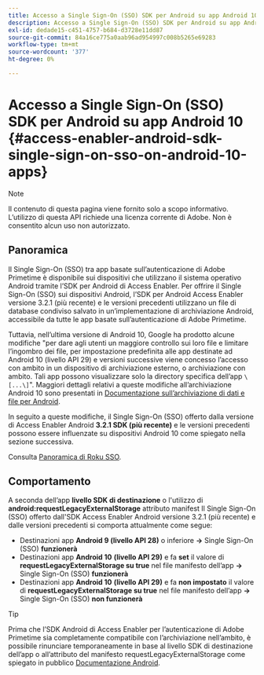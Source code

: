 ```yaml
---
title: Accesso a Single Sign-On (SSO) SDK per Android su app Android 10
description: Accesso a Single Sign-On (SSO) SDK per Android su app Android 10
exl-id: dedade15-c451-4757-b684-d3728e11dd87
source-git-commit: 84a16ce775a0aab96ad954997c008b5265e69283
workflow-type: tm+mt
source-wordcount: '377'
ht-degree: 0%

---
```


# Accesso a Single Sign-On (SSO) SDK per Android su app Android 10 {#access-enabler-android-sdk-single-sign-on-sso-on-android-10-apps}

>[!NOTE]
>
>Il contenuto di questa pagina viene fornito solo a scopo informativo. L’utilizzo di questa API richiede una licenza corrente di Adobe. Non è consentito alcun uso non autorizzato.

## Panoramica

Il Single Sign-On (SSO) tra app basate sull’autenticazione di Adobe Primetime è disponibile sui dispositivi che utilizzano il sistema operativo Android tramite l’SDK per Android di Access Enabler. Per offrire il Single Sign-On (SSO) sui dispositivi Android, l’SDK per Android Access Enabler versione 3.2.1 (più recente) e le versioni precedenti utilizzano un file di database condiviso salvato in un’implementazione di archiviazione Android, accessibile da tutte le app basate sull’autenticazione di Adobe Primetime.

Tuttavia, nell’ultima versione di Android 10, Google ha prodotto alcune modifiche &quot;per dare agli utenti un maggiore controllo sui loro file e limitare l’ingombro dei file, per impostazione predefinita alle app destinate ad Android 10 (livello API 29) e versioni successive viene concesso l’accesso con ambito in un dispositivo di archiviazione esterno, o archiviazione con ambito. Tali app possono visualizzare solo la directory specifica dell’app `\[...\]`&quot;. Maggiori dettagli relativi a queste modifiche all’archiviazione Android 10 sono presentati in [Documentazione sull’archiviazione di dati e file per Android](https://developer.android.com/training/data-storage/files/external-scoped).

In seguito a queste modifiche, il Single Sign-On (SSO) offerto dalla versione di Access Enabler Android **3.2.1 SDK (più recente)** e le versioni precedenti possono essere influenzate su dispositivi Android 10 come spiegato nella sezione successiva.

Consulta [Panoramica di Roku SSO](/help/authentication/roku-sso-overview.md).

## Comportamento

A seconda dell’app **livello SDK di destinazione** o l&#39;utilizzo di **android:requestLegacyExternalStorage** attributo manifest Il Single Sign-On (SSO) offerto dall&#39;SDK Access Enabler Android versione 3.2.1 (più recente) e dalle versioni precedenti si comporta attualmente come segue:

- Destinazioni app **Android 9 (livello API 28)** o inferiore **-\>** Single Sign-On (SSO) **funzionerà**
- Destinazioni app **Android 10** **(livello API 29)** e fa **set** il valore di **requestLegacyExternalStorage su true** nel file manifesto dell’app **-\>** Single Sign-On (SSO) **funzionerà**
- Destinazioni app **Android 10** **(livello API 29)** e fa **non impostato** il valore di **requestLegacyExternalStorage su true** nel file manifesto dell’app **-\>** Single Sign-On (SSO) **non funzionerà**


>[!TIP]
>
> Prima che l’SDK Android di Access Enabler per l’autenticazione di Adobe Primetime sia completamente compatibile con l’archiviazione nell’ambito, è possibile rinunciare temporaneamente in base al livello SDK di destinazione dell’app o all’attributo del manifesto requestLegacyExternalStorage come spiegato in pubblico [Documentazione Android](https://developer.android.com/training/data-storage/files/external-scoped#opt-out-of-scoped-storage).

